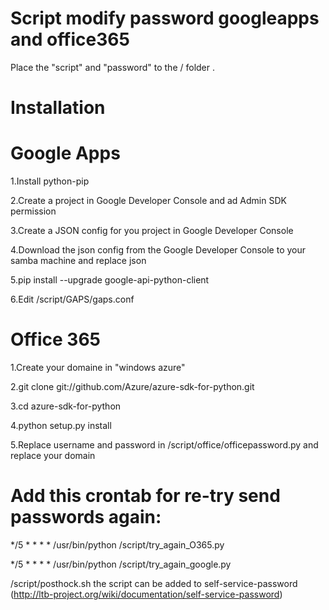 Script modify password googleapps and office365
====

Place the "script" and "password" to the / folder .


Installation
======

Google Apps
=========
1.Install python-pip

2.Create a project in Google Developer Console and ad Admin SDK permission
 
3.Create a JSON config for you project in Google Developer Console

4.Download the json config from the Google Developer Console to your samba machine and replace json

5.pip install --upgrade google-api-python-client

6.Edit /script/GAPS/gaps.conf 


Office 365
=========
1.Create your domaine in "windows azure"

2.git clone git://github.com/Azure/azure-sdk-for-python.git

3.cd azure-sdk-for-python

4.python setup.py install

5.Replace username and password in /script/office/officepassword.py and replace your domain

Add this crontab for re-try send passwords again:
====
*/5 * * * * /usr/bin/python /script/try_again_O365.py

*/5 * * * * /usr/bin/python /script/try_again_google.py

/script/posthock.sh the script can be added to self-service-password (http://ltb-project.org/wiki/documentation/self-service-password)
